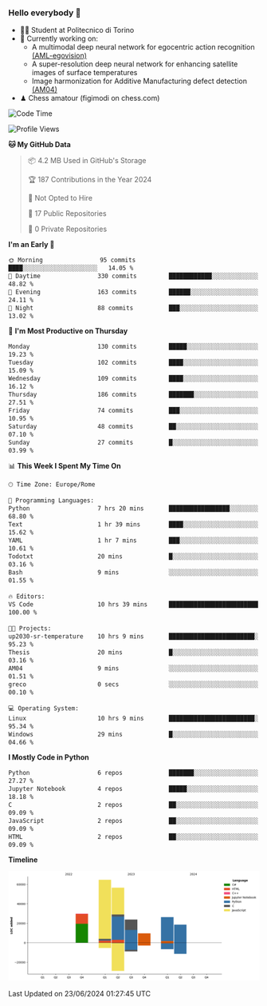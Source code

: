 ### Hello everybody 👋
- 🧑‍🎓 Student at Politecnico di Torino
- 🤖 Currently working on:
  - A multimodal deep neural network for egocentric action recognition [(AML-egovision)](https://github.com/figimodi/AML-egovision)
  - A super-resolution deep neural network for enhancing satellite images of surface temperatures
  - Image harmonization for Additive Manufacturing defect detection [(AM04)](https://github.com/figimodi/AM04)
- ♟ Chess amatour (figimodi on chess.com)

<!--
[![Figimodi's GitHub stats](https://github-readme-stats.vercel.app/api?username=figimodi&rank_icon=github&show_icons=true&include_all_commits=true)](https://github.com/figimodi/github-readme-stats)

![Top Langs](https://github-readme-stats.vercel.app/api/top-langs/?username=figimodi&layout=compact&)

[![Figimodi's WakaTime stats](https://github-readme-stats.vercel.app/api/wakatime?username=figimodi)](https://github.com/figimodi/github-readme-stats)
-->

<!--START_SECTION:waka-->
![Code Time](http://img.shields.io/badge/Code%20Time-194%20hrs%2051%20mins-blue)

![Profile Views](http://img.shields.io/badge/Profile%20Views-0-blue)

**🐱 My GitHub Data** 

> 📦 4.2 MB Used in GitHub's Storage 
 > 
> 🏆 187 Contributions in the Year 2024
 > 
> 🚫 Not Opted to Hire
 > 
> 📜 17 Public Repositories 
 > 
> 🔑 0 Private Repositories 
 > 
**I'm an Early 🐤** 

```text
🌞 Morning                95 commits          ████░░░░░░░░░░░░░░░░░░░░░   14.05 % 
🌆 Daytime                330 commits         ████████████░░░░░░░░░░░░░   48.82 % 
🌃 Evening                163 commits         ██████░░░░░░░░░░░░░░░░░░░   24.11 % 
🌙 Night                  88 commits          ███░░░░░░░░░░░░░░░░░░░░░░   13.02 % 
```
📅 **I'm Most Productive on Thursday** 

```text
Monday                   130 commits         █████░░░░░░░░░░░░░░░░░░░░   19.23 % 
Tuesday                  102 commits         ████░░░░░░░░░░░░░░░░░░░░░   15.09 % 
Wednesday                109 commits         ████░░░░░░░░░░░░░░░░░░░░░   16.12 % 
Thursday                 186 commits         ███████░░░░░░░░░░░░░░░░░░   27.51 % 
Friday                   74 commits          ███░░░░░░░░░░░░░░░░░░░░░░   10.95 % 
Saturday                 48 commits          ██░░░░░░░░░░░░░░░░░░░░░░░   07.10 % 
Sunday                   27 commits          █░░░░░░░░░░░░░░░░░░░░░░░░   03.99 % 
```


📊 **This Week I Spent My Time On** 

```text
🕑︎ Time Zone: Europe/Rome

💬 Programming Languages: 
Python                   7 hrs 20 mins       █████████████████░░░░░░░░   68.80 % 
Text                     1 hr 39 mins        ████░░░░░░░░░░░░░░░░░░░░░   15.62 % 
YAML                     1 hr 7 mins         ███░░░░░░░░░░░░░░░░░░░░░░   10.61 % 
Todotxt                  20 mins             █░░░░░░░░░░░░░░░░░░░░░░░░   03.16 % 
Bash                     9 mins              ░░░░░░░░░░░░░░░░░░░░░░░░░   01.55 % 

🔥 Editors: 
VS Code                  10 hrs 39 mins      █████████████████████████   100.00 % 

🐱‍💻 Projects: 
up2030-sr-temperature    10 hrs 9 mins       ████████████████████████░   95.23 % 
Thesis                   20 mins             █░░░░░░░░░░░░░░░░░░░░░░░░   03.16 % 
AM04                     9 mins              ░░░░░░░░░░░░░░░░░░░░░░░░░   01.51 % 
greco                    0 secs              ░░░░░░░░░░░░░░░░░░░░░░░░░   00.10 % 

💻 Operating System: 
Linux                    10 hrs 9 mins       ████████████████████████░   95.34 % 
Windows                  29 mins             █░░░░░░░░░░░░░░░░░░░░░░░░   04.66 % 
```

**I Mostly Code in Python** 

```text
Python                   6 repos             ███████░░░░░░░░░░░░░░░░░░   27.27 % 
Jupyter Notebook         4 repos             █████░░░░░░░░░░░░░░░░░░░░   18.18 % 
C                        2 repos             ██░░░░░░░░░░░░░░░░░░░░░░░   09.09 % 
JavaScript               2 repos             ██░░░░░░░░░░░░░░░░░░░░░░░   09.09 % 
HTML                     2 repos             ██░░░░░░░░░░░░░░░░░░░░░░░   09.09 % 
```



**Timeline**

![Lines of Code chart](https://raw.githubusercontent.com/figimodi/figimodi/main/assets/bar_graph.png)


 Last Updated on 23/06/2024 01:27:45 UTC
<!--END_SECTION:waka-->

<!--
**figimodi/figimodi** is a ✨ _special_ ✨ repository because its `README.md` (this file) appears on your GitHub profile.

Here are some ideas to get you started:

- 🔭 I’m currently working on ...
- 🌱 I’m currently learning ...
- 👯 I’m looking to collaborate on ...
- 🤔 I’m looking for help with ...
- 💬 Ask me about ...
- 📫 How to reach me: ...
- 😄 Pronouns: ...
- ⚡ Fun fact: ...
-->
